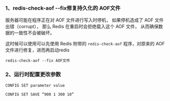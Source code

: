### 1、redis-check-aof --fix修复持久化的 AOF文件

服务器可能在程序正在对 AOF 文件进行写入时停机， 如果停机造成了 AOF 文件出错（corrupt）， 那么 Redis 在重启时会拒绝载入这个 AOF 文件， 从而确保数据的一致性不会被破坏。

这时候可以使用可以先使用 Redis 附带的 `redis-check-aof` 程序，对原来的 AOF 文件进行修复，进而再启动redis

```
redis-check-aof --fix AOF文件
```

### 2、运行时配置更改参数

```
CONFIG SET parameter value

CONFIG SET SAVE “900 1 300 10”
```

